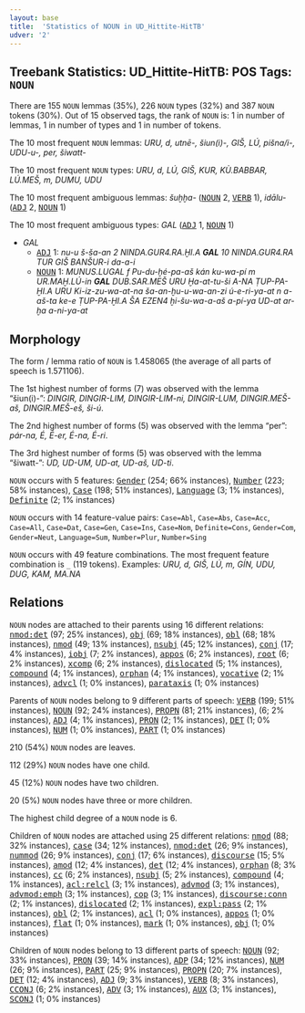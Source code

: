 ```yaml
---
layout: base
title:  'Statistics of NOUN in UD_Hittite-HitTB'
udver: '2'
---
```


## Treebank Statistics: UD_Hittite-HitTB: POS Tags: `NOUN`

There are 155 `NOUN` lemmas (35%), 226 `NOUN` types (32%) and 387 `NOUN` tokens (30%).
Out of 15 observed tags, the rank of `NOUN` is: 1 in number of lemmas, 1 in number of types and 1 in number of tokens.

The 10 most frequent `NOUN` lemmas: <em>URU, d, utnē-, šiun(i)-, GIŠ, LÚ, pišna/i-, UDU-u-, per, šiwatt-</em>

The 10 most frequent `NOUN` types:  <em>URU, d, LÚ, GIŠ, KUR, KÙ.BABBAR, LÚ.MEŠ, m, DUMU, UDU</em>

The 10 most frequent ambiguous lemmas: <em>šuḫḫa-</em> (<tt><a href="hit_hittb-pos-NOUN.html">NOUN</a></tt> 2, <tt><a href="hit_hittb-pos-VERB.html">VERB</a></tt> 1), <em>idālu-</em> (<tt><a href="hit_hittb-pos-ADJ.html">ADJ</a></tt> 2, <tt><a href="hit_hittb-pos-NOUN.html">NOUN</a></tt> 1)

The 10 most frequent ambiguous types:  <em>GAL</em> (<tt><a href="hit_hittb-pos-ADJ.html">ADJ</a></tt> 1, <tt><a href="hit_hittb-pos-NOUN.html">NOUN</a></tt> 1)


* <em>GAL</em>
  * <tt><a href="hit_hittb-pos-ADJ.html">ADJ</a></tt> 1: <em>nu-u š-ša-an 2 NINDA.GUR4.RA.ḪI.A <b>GAL</b> 10 NINDA.GUR4.RA TUR GIŠ BANŠUR-i da-a-i</em>
  * <tt><a href="hit_hittb-pos-NOUN.html">NOUN</a></tt> 1: <em>MUNUS.LUGAL f Pu-du-ḫé-pa-aš kán ku-wa-pí m UR.MAḪ.LÚ-in <b>GAL</b> DUB.SAR.MEŠ URU Ḫa-at-tu-ši A-NA ṬUP-PA-ḪI.A URU Ki-iz-zu-wa-at-na ša-an-ḫu-u-wa-an-zi ú-e-ri-ya-at n a-aš-ta ke-e ṬUP-PA-ḪI.A ŠA EZEN4 ḫi-šu-wa-a-aš a-pí-ya UD-at ar-ḫa a-ni-ya-at</em>

## Morphology

The form / lemma ratio of `NOUN` is 1.458065 (the average of all parts of speech is 1.571106).

The 1st highest number of forms (7) was observed with the lemma “šiun(i)-”: <em>DINGIR, DINGIR-LIM, DINGIR-LIM-ni, DINGIR-LUM, DINGIR.MEŠ-aš, DINGIR.MEŠ-eš, ši-ú</em>.

The 2nd highest number of forms (5) was observed with the lemma “per”: <em>pár-na, É, É-er, É-na, É-ri</em>.

The 3rd highest number of forms (5) was observed with the lemma “šiwatt-”: <em>UD, UD-UM, UD-at, UD-aš, UD-ti</em>.

`NOUN` occurs with 5 features: <tt><a href="hit_hittb-feat-Gender.html">Gender</a></tt> (254; 66% instances), <tt><a href="hit_hittb-feat-Number.html">Number</a></tt> (223; 58% instances), <tt><a href="hit_hittb-feat-Case.html">Case</a></tt> (198; 51% instances), <tt><a href="hit_hittb-feat-Language.html">Language</a></tt> (3; 1% instances), <tt><a href="hit_hittb-feat-Definite.html">Definite</a></tt> (2; 1% instances)

`NOUN` occurs with 14 feature-value pairs: `Case=Abl`, `Case=Abs`, `Case=Acc`, `Case=All`, `Case=Dat`, `Case=Gen`, `Case=Ins`, `Case=Nom`, `Definite=Cons`, `Gender=Com`, `Gender=Neut`, `Language=Sum`, `Number=Plur`, `Number=Sing`

`NOUN` occurs with 49 feature combinations.
The most frequent feature combination is `_` (119 tokens).
Examples: <em>URU, d, GIŠ, LÚ, m, GÍN, UDU, DUG, KAM, MA.NA</em>


## Relations

`NOUN` nodes are attached to their parents using 16 different relations: <tt><a href="hit_hittb-dep-nmod-det.html">nmod:det</a></tt> (97; 25% instances), <tt><a href="hit_hittb-dep-obj.html">obj</a></tt> (69; 18% instances), <tt><a href="hit_hittb-dep-obl.html">obl</a></tt> (68; 18% instances), <tt><a href="hit_hittb-dep-nmod.html">nmod</a></tt> (49; 13% instances), <tt><a href="hit_hittb-dep-nsubj.html">nsubj</a></tt> (45; 12% instances), <tt><a href="hit_hittb-dep-conj.html">conj</a></tt> (17; 4% instances), <tt><a href="hit_hittb-dep-iobj.html">iobj</a></tt> (7; 2% instances), <tt><a href="hit_hittb-dep-appos.html">appos</a></tt> (6; 2% instances), <tt><a href="hit_hittb-dep-root.html">root</a></tt> (6; 2% instances), <tt><a href="hit_hittb-dep-xcomp.html">xcomp</a></tt> (6; 2% instances), <tt><a href="hit_hittb-dep-dislocated.html">dislocated</a></tt> (5; 1% instances), <tt><a href="hit_hittb-dep-compound.html">compound</a></tt> (4; 1% instances), <tt><a href="hit_hittb-dep-orphan.html">orphan</a></tt> (4; 1% instances), <tt><a href="hit_hittb-dep-vocative.html">vocative</a></tt> (2; 1% instances), <tt><a href="hit_hittb-dep-advcl.html">advcl</a></tt> (1; 0% instances), <tt><a href="hit_hittb-dep-parataxis.html">parataxis</a></tt> (1; 0% instances)

Parents of `NOUN` nodes belong to 9 different parts of speech: <tt><a href="hit_hittb-pos-VERB.html">VERB</a></tt> (199; 51% instances), <tt><a href="hit_hittb-pos-NOUN.html">NOUN</a></tt> (92; 24% instances), <tt><a href="hit_hittb-pos-PROPN.html">PROPN</a></tt> (81; 21% instances),  (6; 2% instances), <tt><a href="hit_hittb-pos-ADJ.html">ADJ</a></tt> (4; 1% instances), <tt><a href="hit_hittb-pos-PRON.html">PRON</a></tt> (2; 1% instances), <tt><a href="hit_hittb-pos-DET.html">DET</a></tt> (1; 0% instances), <tt><a href="hit_hittb-pos-NUM.html">NUM</a></tt> (1; 0% instances), <tt><a href="hit_hittb-pos-PART.html">PART</a></tt> (1; 0% instances)

210 (54%) `NOUN` nodes are leaves.

112 (29%) `NOUN` nodes have one child.

45 (12%) `NOUN` nodes have two children.

20 (5%) `NOUN` nodes have three or more children.

The highest child degree of a `NOUN` node is 6.

Children of `NOUN` nodes are attached using 25 different relations: <tt><a href="hit_hittb-dep-nmod.html">nmod</a></tt> (88; 32% instances), <tt><a href="hit_hittb-dep-case.html">case</a></tt> (34; 12% instances), <tt><a href="hit_hittb-dep-nmod-det.html">nmod:det</a></tt> (26; 9% instances), <tt><a href="hit_hittb-dep-nummod.html">nummod</a></tt> (26; 9% instances), <tt><a href="hit_hittb-dep-conj.html">conj</a></tt> (17; 6% instances), <tt><a href="hit_hittb-dep-discourse.html">discourse</a></tt> (15; 5% instances), <tt><a href="hit_hittb-dep-amod.html">amod</a></tt> (12; 4% instances), <tt><a href="hit_hittb-dep-det.html">det</a></tt> (12; 4% instances), <tt><a href="hit_hittb-dep-orphan.html">orphan</a></tt> (8; 3% instances), <tt><a href="hit_hittb-dep-cc.html">cc</a></tt> (6; 2% instances), <tt><a href="hit_hittb-dep-nsubj.html">nsubj</a></tt> (5; 2% instances), <tt><a href="hit_hittb-dep-compound.html">compound</a></tt> (4; 1% instances), <tt><a href="hit_hittb-dep-acl-relcl.html">acl:relcl</a></tt> (3; 1% instances), <tt><a href="hit_hittb-dep-advmod.html">advmod</a></tt> (3; 1% instances), <tt><a href="hit_hittb-dep-advmod-emph.html">advmod:emph</a></tt> (3; 1% instances), <tt><a href="hit_hittb-dep-cop.html">cop</a></tt> (3; 1% instances), <tt><a href="hit_hittb-dep-discourse-conn.html">discourse:conn</a></tt> (2; 1% instances), <tt><a href="hit_hittb-dep-dislocated.html">dislocated</a></tt> (2; 1% instances), <tt><a href="hit_hittb-dep-expl-pass.html">expl:pass</a></tt> (2; 1% instances), <tt><a href="hit_hittb-dep-obl.html">obl</a></tt> (2; 1% instances), <tt><a href="hit_hittb-dep-acl.html">acl</a></tt> (1; 0% instances), <tt><a href="hit_hittb-dep-appos.html">appos</a></tt> (1; 0% instances), <tt><a href="hit_hittb-dep-flat.html">flat</a></tt> (1; 0% instances), <tt><a href="hit_hittb-dep-mark.html">mark</a></tt> (1; 0% instances), <tt><a href="hit_hittb-dep-obj.html">obj</a></tt> (1; 0% instances)

Children of `NOUN` nodes belong to 13 different parts of speech: <tt><a href="hit_hittb-pos-NOUN.html">NOUN</a></tt> (92; 33% instances), <tt><a href="hit_hittb-pos-PRON.html">PRON</a></tt> (39; 14% instances), <tt><a href="hit_hittb-pos-ADP.html">ADP</a></tt> (34; 12% instances), <tt><a href="hit_hittb-pos-NUM.html">NUM</a></tt> (26; 9% instances), <tt><a href="hit_hittb-pos-PART.html">PART</a></tt> (25; 9% instances), <tt><a href="hit_hittb-pos-PROPN.html">PROPN</a></tt> (20; 7% instances), <tt><a href="hit_hittb-pos-DET.html">DET</a></tt> (12; 4% instances), <tt><a href="hit_hittb-pos-ADJ.html">ADJ</a></tt> (9; 3% instances), <tt><a href="hit_hittb-pos-VERB.html">VERB</a></tt> (8; 3% instances), <tt><a href="hit_hittb-pos-CCONJ.html">CCONJ</a></tt> (6; 2% instances), <tt><a href="hit_hittb-pos-ADV.html">ADV</a></tt> (3; 1% instances), <tt><a href="hit_hittb-pos-AUX.html">AUX</a></tt> (3; 1% instances), <tt><a href="hit_hittb-pos-SCONJ.html">SCONJ</a></tt> (1; 0% instances)

